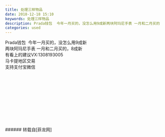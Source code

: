 ```yaml
---
title: 处理三样物品
date: 2018-12-18 15:10
keywords: 处理三样物品
description: Prada钱包  今年一月买的，没怎么用9成新两块阿玛尼手表 一月和二月买的，8成新有看上的建议VX:1308193005马卡提地区交易支持支付宝微信
categories: used
---
```

<td class="t_f" id="postmessage_2515929">

Prada钱包  今年一月买的，没怎么用9成新<br/>
两块阿玛尼手表 一月和二月买的，8成新<br/>
有看上的建议VX:1308193005<br/>
马卡提地区交易<br/>
支持支付宝微信<br/>
<br/>
<img alt="" border="0" class="zoom" data-cf-modified-e6676150da7df2c666294e6b-="" file="http://www.flw.ph/data/appbyme/upload/image/201812/18/PYjh0J6lpVmI.jpg" id="aimg_aS5gj" lazyloadthumb="1" onclick="" onmouseover="" src="http://www.flw.ph/data/appbyme/upload/image/201812/18/PYjh0J6lpVmI.jpg"/><br/>
<br/>
<img alt="" border="0" class="zoom" data-cf-modified-e6676150da7df2c666294e6b-="" file="http://www.flw.ph/data/appbyme/upload/image/201812/18/Jd8dofTGFjZq.jpg" id="aimg_QnnNf" lazyloadthumb="1" onclick="" onmouseover="" src="http://www.flw.ph/data/appbyme/upload/image/201812/18/Jd8dofTGFjZq.jpg"/><br/>
<br/>
<img alt="" border="0" class="zoom" data-cf-modified-e6676150da7df2c666294e6b-="" file="http://www.flw.ph/data/appbyme/upload/image/201812/18/gUBZGWsUQaD4.jpg" id="aimg_i7x77" lazyloadthumb="1" onclick="" onmouseover="" src="http://www.flw.ph/data/appbyme/upload/image/201812/18/gUBZGWsUQaD4.jpg"/><br/>
<br/>
<img alt="" border="0" class="zoom" data-cf-modified-e6676150da7df2c666294e6b-="" file="http://www.flw.ph/data/appbyme/upload/image/201812/18/0Om8ImwFL21y.jpg" id="aimg_idmvX" lazyloadthumb="1" onclick="" onmouseover="" src="http://www.flw.ph/data/appbyme/upload/image/201812/18/0Om8ImwFL21y.jpg"/><br/>
<br/>
<img alt="" border="0" class="zoom" data-cf-modified-e6676150da7df2c666294e6b-="" file="http://www.flw.ph/data/appbyme/upload/image/201812/18/XiLZdCJaVgvI.jpg" id="aimg_K88WW" lazyloadthumb="1" onclick="" onmouseover="" src="http://www.flw.ph/data/appbyme/upload/image/201812/18/XiLZdCJaVgvI.jpg"/><br/>
<br/>
<img alt="" border="0" class="zoom" data-cf-modified-e6676150da7df2c666294e6b-="" file="http://www.flw.ph/data/appbyme/upload/image/201812/18/0rzB6bf64EC1.jpg" id="aimg_uxw4z" lazyloadthumb="1" onclick="" onmouseover="" src="http://www.flw.ph/data/appbyme/upload/image/201812/18/0rzB6bf64EC1.jpg"/><br/>
<br/>
<img alt="" border="0" class="zoom" data-cf-modified-e6676150da7df2c666294e6b-="" file="http://www.flw.ph/data/appbyme/upload/image/201812/18/IfA40ltpQPvI.jpg" id="aimg_ENgNP" lazyloadthumb="1" onclick="" onmouseover="" src="http://www.flw.ph/data/appbyme/upload/image/201812/18/IfA40ltpQPvI.jpg"/><br/>
<br/>
<img alt="" border="0" class="zoom" data-cf-modified-e6676150da7df2c666294e6b-="" file="http://www.flw.ph/data/appbyme/upload/image/201812/18/RcN83wRcFz3a.jpg" id="aimg_mIefC" lazyloadthumb="1" onclick="" onmouseover="" src="http://www.flw.ph/data/appbyme/upload/image/201812/18/RcN83wRcFz3a.jpg"/><br/>
<br/>
<img alt="" border="0" class="zoom" data-cf-modified-e6676150da7df2c666294e6b-="" file="http://www.flw.ph/data/appbyme/upload/image/201812/18/qO10EaDeqyct.jpg" id="aimg_xb8VN" lazyloadthumb="1" onclick="" onmouseover="" src="http://www.flw.ph/data/appbyme/upload/image/201812/18/qO10EaDeqyct.jpg"/><br/>
<br/>
</td>
###### 转载自[菲龙网]